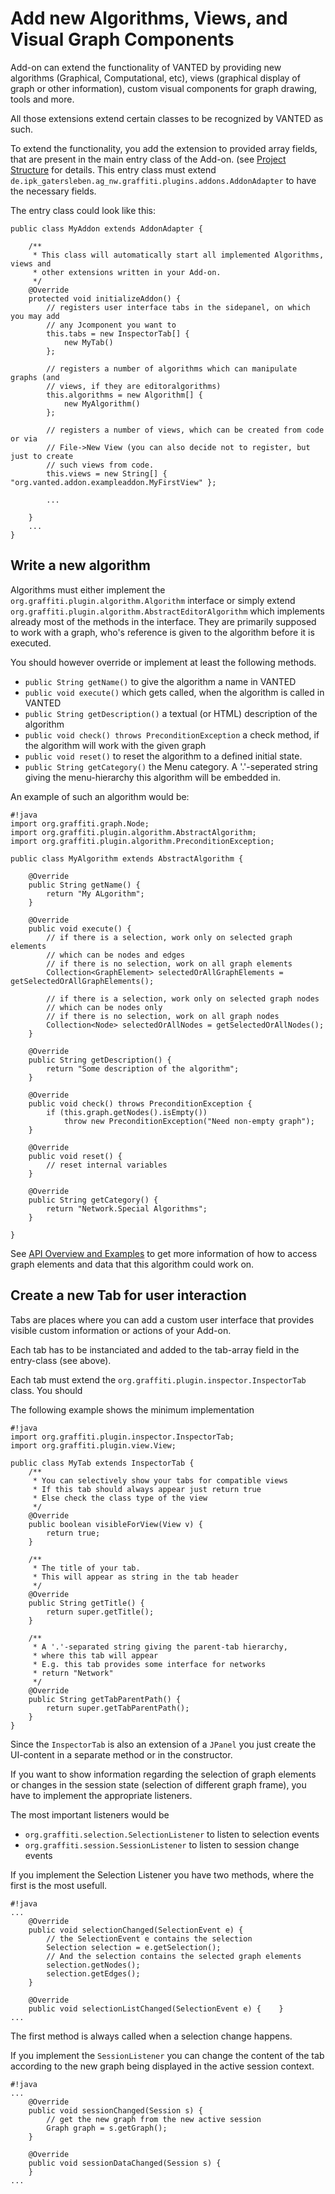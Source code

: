 # Add new Algorithms, Views, and Visual Graph Components

Add-on can extend the functionality of VANTED by providing new algorithms (Graphical, Computational, etc), views (graphical display of graph or other information), custom visual components for graph drawing, tools and more.

All those extensions extend certain classes to be recognized by VANTED as such.

To extend the functionality, you add the extension to provided array fields, that are present in the main entry class of the Add-on. (see [Project Structure](ProjectStructure.md) for details.
This entry class must extend `de.ipk_gatersleben.ag_nw.graffiti.plugins.addons.AddonAdapter` to have the necessary fields.

The entry class could look like this:

```
public class MyAddon extends AddonAdapter {
	
	/**
	 * This class will automatically start all implemented Algorithms, views and
	 * other extensions written in your Add-on. 
	 */
	@Override
	protected void initializeAddon() {
		// registers user interface tabs in the sidepanel, on which you may add
		// any Jcomponent you want to
		this.tabs = new InspectorTab[] { 
			new MyTab() 
		};
		
		// registers a number of algorithms which can manipulate graphs (and
		// views, if they are editoralgorithms)
		this.algorithms = new Algorithm[] {
			new MyAlgorithm()
		};
		
		// registers a number of views, which can be created from code or via
		// File->New View (you can also decide not to register, but just to create
		// such views from code.
		this.views = new String[] { "org.vanted.addon.exampleaddon.MyFirstView" };
		
		...
		
	}
	...
}
```

## Write a new algorithm

Algorithms must either implement the `org.graffiti.plugin.algorithm.Algorithm` interface or simply extend `org.graffiti.plugin.algorithm.AbstractEditorAlgorithm` which implements already most of the methods in the interface. They are primarily supposed to work with a graph, who's reference is given to the algorithm before it is executed.

You should however override or implement at least the following methods.

* `public String getName()` to give the algorithm a name in VANTED
* `public void execute()` which gets called, when the algorithm is called in VANTED 
* `public String getDescription()` a textual (or HTML) description of the algorithm
* `public void check() throws PreconditionException` a check method, if the algorithm will work with the given graph
* `public void reset()` to reset the algorithm to a defined initial state.
* `public String getCategory()` the Menu category. A '.'-seperated string giving the menu-hierarchy this algorithm will be embedded in.

An example of such an algorithm would be:
```
#!java
import org.graffiti.graph.Node;
import org.graffiti.plugin.algorithm.AbstractAlgorithm;
import org.graffiti.plugin.algorithm.PreconditionException;

public class MyAlgorithm extends AbstractAlgorithm {
	
	@Override
	public String getName() {
		return "My ALgorithm";
	}
	
	@Override
	public void execute() {
		// if there is a selection, work only on selected graph elements
		// which can be nodes and edges
		// if there is no selection, work on all graph elements
		Collection<GraphElement> selectedOrAllGraphElements = getSelectedOrAllGraphElements();
		
		// if there is a selection, work only on selected graph nodes
		// which can be nodes only 
		// if there is no selection, work on all graph nodes
		Collection<Node> selectedOrAllNodes = getSelectedOrAllNodes();
	}
	
	@Override
	public String getDescription() {
		return "Some description of the algorithm";
	}
	
	@Override
	public void check() throws PreconditionException {
		if (this.graph.getNodes().isEmpty())
			throw new PreconditionException("Need non-empty graph");
	}
	
	@Override
	public void reset() {
		// reset internal variables
	}
	
	@Override
	public String getCategory() {
		return "Network.Special Algorithms";
	}

}
```

See [API Overview and Examples](APIOverviewExamples.md) to get more information of how to access graph elements and data that this algorithm could work on.

## Create a new Tab for user interaction

Tabs are places where you can add a custom user interface that provides visible custom information or actions of your Add-on.

Each tab has to be instanciated and added to the tab-array field in the entry-class (see above).

Each tab must extend the `org.graffiti.plugin.inspector.InspectorTab` class. You should 

The following example shows the minimum implementation
```
#!java
import org.graffiti.plugin.inspector.InspectorTab;
import org.graffiti.plugin.view.View;

public class MyTab extends InspectorTab {
	/**
	 * You can selectively show your tabs for compatible views
	 * If this tab should always appear just return true
	 * Else check the class type of the view 
	 */
	@Override
	public boolean visibleForView(View v) {
		return true;
	}

	/**
	 * The title of your tab. 
	 * This will appear as string in the tab header
	 */
	@Override
	public String getTitle() {
		return super.getTitle();
	}

	/**
	 * A '.'-separated string giving the parent-tab hierarchy,
	 * where this tab will appear
	 * E.g. this tab provides some interface for networks
	 * return "Network"
	 */
	@Override
	public String getTabParentPath() {
		return super.getTabParentPath();
	}
}
```

Since the `InspectorTab` is also an extension of a `JPanel` you just create the UI-content in a separate method or in the constructor.

If you want to show information regarding the selection of graph elements or changes in the session state (selection of different graph frame), you have to implement the appropriate listeners.

The most important listeners would be
* `org.graffiti.selection.SelectionListener` to listen to selection events
* `org.graffiti.session.SessionListener` to listen to session change events

If you implement the Selection Listener you have two methods, where the first is the most usefull.

```
#!java
...
	@Override
	public void selectionChanged(SelectionEvent e) {
		// the SelectionEvent e contains the selection 
		Selection selection = e.getSelection();
		// And the selection contains the selected graph elements
		selection.getNodes();
		selection.getEdges();
	}

	@Override
	public void selectionListChanged(SelectionEvent e) {	}
...
```
The first method is always called when a selection change happens.

If you implement the `SessionListener` you can change the content of the tab according to the new graph being displayed in the active session context.

```
#!java
...
	@Override
	public void sessionChanged(Session s) {
		// get the new graph from the new active session
		Graph graph = s.getGraph();
	}

	@Override
	public void sessionDataChanged(Session s) {
	}
...
```